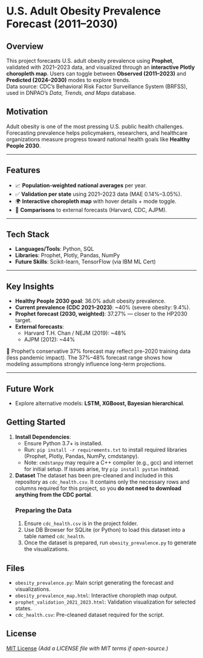 # U.S. Adult Obesity Prevalence Forecast (2011–2030)

## Overview
This project forecasts U.S. adult obesity prevalence using **Prophet**, validated with 2021–2023 data, and visualized through an **interactive Plotly choropleth map**. Users can toggle between **Observed (2011–2023)** and **Predicted (2024–2030)** modes to explore trends.  
Data source: CDC’s Behavioral Risk Factor Surveillance System (BRFSS), used in DNPAO’s *Data, Trends, and Maps* database.

## Motivation
Adult obesity is one of the most pressing U.S. public health challenges. Forecasting prevalence helps policymakers, researchers, and healthcare organizations measure progress toward national health goals like **Healthy People 2030**.

---

## Features
- 📈 **Population-weighted national averages** per year.  
- ✅ **Validation per state** using 2021–2023 data (MAE 0.14%–3.05%).  
- 🌍 **Interactive choropleth map** with hover details + mode toggle.  
- 🔗 **Comparisons** to external forecasts (Harvard, CDC, AJPM).  

---

## Tech Stack
- **Languages/Tools**: Python, SQL  
- **Libraries**: Prophet, Plotly, Pandas, NumPy  
- **Future Skills**: Scikit-learn, TensorFlow (via IBM ML Cert)  

---

## Key Insights
- **Healthy People 2030 goal**: 36.0% adult obesity prevalence.  
- **Current prevalence (CDC 2021–2023)**: ~40% (severe obesity: 9.4%).  
- **Prophet forecast (2030, weighted)**: 37.27% — closer to the HP2030 target.  
- **External forecasts**:  
  - Harvard T.H. Chan / NEJM (2019): ~48%  
  - AJPM (2012): ~44%  

📌 Prophet’s conservative 37% forecast may reflect pre-2020 training data (less pandemic impact). The 37%–48% forecast range shows how modeling assumptions strongly influence long-term projections.

---

## Future Work
- Explore alternative models: **LSTM, XGBoost, Bayesian hierarchical**.  

## Getting Started
1. **Install Dependencies**:
   - Ensure Python 3.7+ is installed.
   - Run: `pip install -r requirements.txt` to install required libraries (Prophet, Plotly, Pandas, NumPy, cmdstanpy).
   - Note: `cmdstanpy` may require a C++ compiler (e.g., gcc) and internet for initial setup. If issues arise, try `pip install pystan` instead.
2. **Dataset**
   The dataset has been pre-cleaned and included in this repository as `cdc_health.csv`. It contains only the necessary rows and columns required for this project, so you **do not need to download anything from the CDC portal**.
   ### Preparing the Data
   1. Ensure `cdc_health.csv` is in the project folder.
   2. Use DB Browser for SQLite (or Python) to load this dataset into a table named `cdc_health`.
   3. Once the dataset is prepared, run `obesity_prevalence.py` to generate the visualizations.

## Files
- `obesity_prevalence.py`: Main script generating the forecast and visualizations.
- `obesity_prevalence_map.html`: Interactive choropleth map output.
- `prophet_validation_2021_2023.html`: Validation visualization for selected states.
- `cdc_health.csv`: Pre-cleaned dataset required for the script.

## License
[MIT License](LICENSE) *(Add a LICENSE file with MIT terms if open-source.)*

